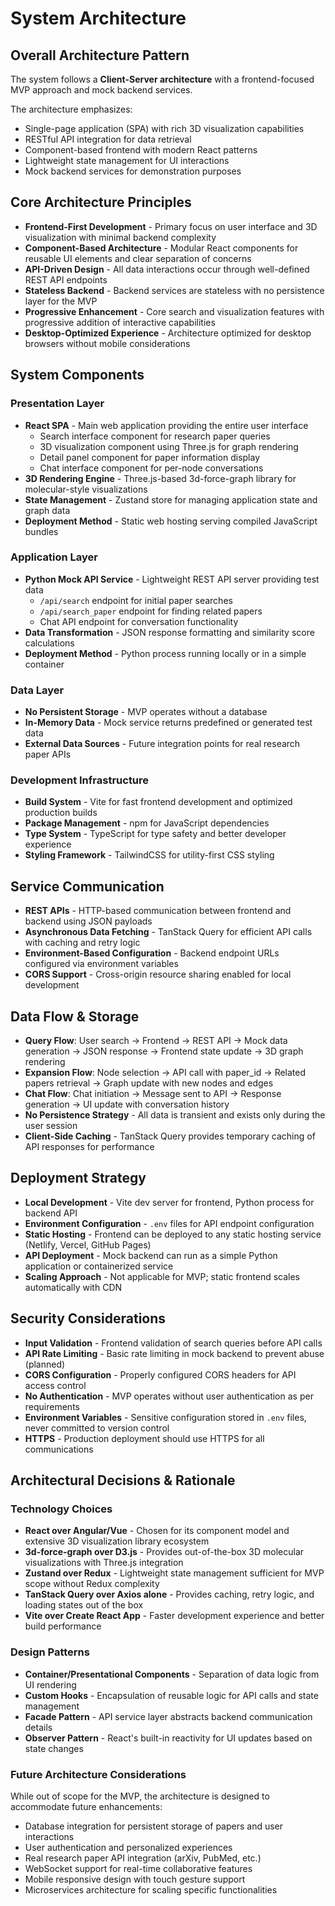 # System Architecture

## Overall Architecture Pattern
The system follows a **Client-Server architecture** with a frontend-focused MVP approach and mock backend services.

The architecture emphasizes:
- Single-page application (SPA) with rich 3D visualization capabilities
- RESTful API integration for data retrieval
- Component-based frontend with modern React patterns
- Lightweight state management for UI interactions
- Mock backend services for demonstration purposes

## Core Architecture Principles
- **Frontend-First Development** - Primary focus on user interface and 3D visualization with minimal backend complexity
- **Component-Based Architecture** - Modular React components for reusable UI elements and clear separation of concerns
- **API-Driven Design** - All data interactions occur through well-defined REST API endpoints
- **Stateless Backend** - Backend services are stateless with no persistence layer for the MVP
- **Progressive Enhancement** - Core search and visualization features with progressive addition of interactive capabilities
- **Desktop-Optimized Experience** - Architecture optimized for desktop browsers without mobile considerations

## System Components

### Presentation Layer
- **React SPA** - Main web application providing the entire user interface
  - Search interface component for research paper queries
  - 3D visualization component using Three.js for graph rendering
  - Detail panel component for paper information display
  - Chat interface component for per-node conversations
- **3D Rendering Engine** - Three.js-based 3d-force-graph library for molecular-style visualizations
- **State Management** - Zustand store for managing application state and graph data
- **Deployment Method** - Static web hosting serving compiled JavaScript bundles

### Application Layer
- **Python Mock API Service** - Lightweight REST API server providing test data
  - `/api/search` endpoint for initial paper searches
  - `/api/search_paper` endpoint for finding related papers
  - Chat API endpoint for conversation functionality
- **Data Transformation** - JSON response formatting and similarity score calculations
- **Deployment Method** - Python process running locally or in a simple container

### Data Layer
- **No Persistent Storage** - MVP operates without a database
- **In-Memory Data** - Mock service returns predefined or generated test data
- **External Data Sources** - Future integration points for real research paper APIs

### Development Infrastructure
- **Build System** - Vite for fast frontend development and optimized production builds
- **Package Management** - npm for JavaScript dependencies
- **Type System** - TypeScript for type safety and better developer experience
- **Styling Framework** - TailwindCSS for utility-first CSS styling

## Service Communication
- **REST APIs** - HTTP-based communication between frontend and backend using JSON payloads
- **Asynchronous Data Fetching** - TanStack Query for efficient API calls with caching and retry logic
- **Environment-Based Configuration** - Backend endpoint URLs configured via environment variables
- **CORS Support** - Cross-origin resource sharing enabled for local development

## Data Flow & Storage
- **Query Flow**: User search → Frontend → REST API → Mock data generation → JSON response → Frontend state update → 3D graph rendering
- **Expansion Flow**: Node selection → API call with paper_id → Related papers retrieval → Graph update with new nodes and edges
- **Chat Flow**: Chat initiation → Message sent to API → Response generation → UI update with conversation history
- **No Persistence Strategy** - All data is transient and exists only during the user session
- **Client-Side Caching** - TanStack Query provides temporary caching of API responses for performance

## Deployment Strategy
- **Local Development** - Vite dev server for frontend, Python process for backend API
- **Environment Configuration** - `.env` files for API endpoint configuration
- **Static Hosting** - Frontend can be deployed to any static hosting service (Netlify, Vercel, GitHub Pages)
- **API Deployment** - Mock backend can run as a simple Python application or containerized service
- **Scaling Approach** - Not applicable for MVP; static frontend scales automatically with CDN

## Security Considerations
- **Input Validation** - Frontend validation of search queries before API calls
- **API Rate Limiting** - Basic rate limiting in mock backend to prevent abuse (planned)
- **CORS Configuration** - Properly configured CORS headers for API access control
- **No Authentication** - MVP operates without user authentication as per requirements
- **Environment Variables** - Sensitive configuration stored in `.env` files, never committed to version control
- **HTTPS** - Production deployment should use HTTPS for all communications

## Architectural Decisions & Rationale

### Technology Choices
- **React over Angular/Vue** - Chosen for its component model and extensive 3D visualization library ecosystem
- **3d-force-graph over D3.js** - Provides out-of-the-box 3D molecular visualizations with Three.js integration
- **Zustand over Redux** - Lightweight state management sufficient for MVP scope without Redux complexity
- **TanStack Query over Axios alone** - Provides caching, retry logic, and loading states out of the box
- **Vite over Create React App** - Faster development experience and better build performance

### Design Patterns
- **Container/Presentational Components** - Separation of data logic from UI rendering
- **Custom Hooks** - Encapsulation of reusable logic for API calls and state management
- **Facade Pattern** - API service layer abstracts backend communication details
- **Observer Pattern** - React's built-in reactivity for UI updates based on state changes

### Future Architecture Considerations
While out of scope for the MVP, the architecture is designed to accommodate future enhancements:
- Database integration for persistent storage of papers and user interactions
- User authentication and personalized experiences
- Real research paper API integration (arXiv, PubMed, etc.)
- WebSocket support for real-time collaborative features
- Mobile responsive design with touch gesture support
- Microservices architecture for scaling specific functionalities